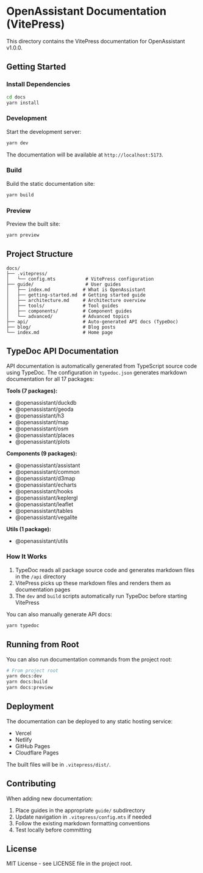 # OpenAssistant Documentation (VitePress)

This directory contains the VitePress documentation for OpenAssistant v1.0.0.

## Getting Started

### Install Dependencies

```bash
cd docs
yarn install
```

### Development

Start the development server:

```bash
yarn dev
```

The documentation will be available at `http://localhost:5173`.

### Build

Build the static documentation site:

```bash
yarn build
```

### Preview

Preview the built site:

```bash
yarn preview
```

## Project Structure

```
docs/
├── .vitepress/
│   └── config.mts           # VitePress configuration
├── guide/                   # User guides
│   ├── index.md            # What is OpenAssistant
│   ├── getting-started.md  # Getting started guide
│   ├── architecture.md     # Architecture overview
│   ├── tools/              # Tool guides
│   ├── components/         # Component guides
│   └── advanced/           # Advanced topics
├── api/                    # Auto-generated API docs (TypeDoc)
├── blog/                   # Blog posts
└── index.md                # Home page
```

## TypeDoc API Documentation

API documentation is automatically generated from TypeScript source code using TypeDoc. The configuration in `typedoc.json` generates markdown documentation for all 17 packages:

**Tools (7 packages):**
- @openassistant/duckdb
- @openassistant/geoda
- @openassistant/h3
- @openassistant/map
- @openassistant/osm
- @openassistant/places
- @openassistant/plots

**Components (9 packages):**
- @openassistant/assistant
- @openassistant/common
- @openassistant/d3map
- @openassistant/echarts
- @openassistant/hooks
- @openassistant/keplergl
- @openassistant/leaflet
- @openassistant/tables
- @openassistant/vegalite

**Utils (1 package):**
- @openassistant/utils

### How It Works

1. TypeDoc reads all package source code and generates markdown files in the `/api` directory
2. VitePress picks up these markdown files and renders them as documentation pages
3. The `dev` and `build` scripts automatically run TypeDoc before starting VitePress

You can also manually generate API docs:

```bash
yarn typedoc
```

## Running from Root

You can also run documentation commands from the project root:

```bash
# From project root
yarn docs:dev
yarn docs:build
yarn docs:preview
```

## Deployment

The documentation can be deployed to any static hosting service:

- Vercel
- Netlify
- GitHub Pages
- Cloudflare Pages

The built files will be in `.vitepress/dist/`.

## Contributing

When adding new documentation:

1. Place guides in the appropriate `guide/` subdirectory
2. Update navigation in `.vitepress/config.mts` if needed
3. Follow the existing markdown formatting conventions
4. Test locally before committing

## License

MIT License - see LICENSE file in the project root.

